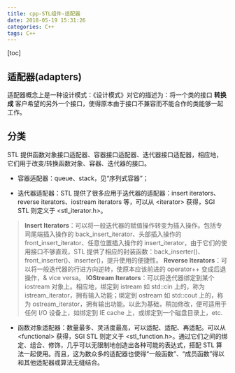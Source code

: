 ```yaml
---
title: cpp-STL组件-适配器
date: 2018-05-19 15:31:26
categories: C++
tags: C++
---
```

[toc]
## 适配器(adapters)
适配器概念上是一种设计模式：《设计模式》对它的描述为：将一个类的接口 **转换成** 客户希望的另外一个接口，使得原本由于接口不兼容而不能合作的类能够一起工作。

## 分类
STL 提供函数对象接口适配器、容器接口适配器、迭代器接口适配器，相应地，它们用于改变/转换函数对象、容器、迭代器的接口。
* 容器适配器：queue、stack，见“序列式容器”；

* 迭代器适配器：STL 提供了很多应用于迭代器的适配器：insert iterators、reverse iterators、iostream iterators 等，可以从 <iterator\> 获得，SGI STL 则定义于 <stl_iterator.h\>。
> **Insert Iterators**：可以将一般迭代器的赋值操作转变为插入操作。包括专司尾端插入操作的 back_insert_iterator、头部插入操作的 front_insert_iterator、任意位置插入操作的 insert_iterator，由于它们的使用接口不够直观，STL 提供了相应的封装函数：back_inserter()、front_inserter()、inserter()，提升使用的便捷性。
> **Reverse Iterators**：可以将一般迭代器的行进方向逆转，使原本应该前进的 operator++ 变成后退操作，& vice versa。
> **IOStream Iterators**：可以将迭代器绑定到某个 iostream 对象上。相应地，绑定到 istream 如 std::cin 上的，称为 istream_iterator，拥有输入功能；绑定到 ostream 如 std::cout 上的，称为 ostream_iterator，拥有输出功能。以此为基础，稍加修改，便可适用于任何 I/O 设备上，如绑定到 IE cache 上，或绑定到一个磁盘目录上，etc.

* 函数对象适配器：数量最多、灵活度最高，可以适配、适配、再适配。可以从 <functional\> 获得，SGI STL 则定义于 <stl_function.h\>。通过它们之间的绑定、组合、修饰，几乎可以无限制地创造出各种可能的表达式，搭配 STL 算法一起使用。而且，这为数众多的适配器也使得“一般函数”、“成员函数”得以和其他适配器或算法无缝结合。